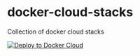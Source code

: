 # docker-cloud-stacks
Collection of docker cloud stacks


[![Deploy to Docker Cloud](https://files.cloud.docker.com/images/deploy-to-dockercloud.svg)](https://cloud.docker.com/stack/deploy)
